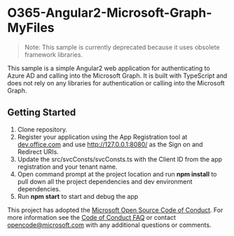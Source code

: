 # O365-Angular2-Microsoft-Graph-MyFiles

>Note: This sample is currently deprecated because it uses obsolete framework libraries.

This sample is a simple Angular2 web application for authenticating to Azure AD and calling into the Microsoft Graph. It is built with TypeScript and does not rely on any libraries for authentication or calling into the Microsoft Graph.

## Getting Started
1. Clone repository.
2. Register your application using the App Registration tool at [dev.office.com](http://dev.office.com/app-registration) and use http://127.0.0.1:8080/ as the Sign on and Redirect URIs.
3. Update the src/svcConsts/svcConsts.ts with the Client ID from the app registration and your tenant name.
4. Open command prompt at the project location and run **npm install** to pull down all the project dependencies and dev environment dependencies.
5. Run **npm start** to start and debug the app

This project has adopted the [Microsoft Open Source Code of Conduct](https://opensource.microsoft.com/codeofconduct/). For more information see the [Code of Conduct FAQ](https://opensource.microsoft.com/codeofconduct/faq/) or contact [opencode@microsoft.com](mailto:opencode@microsoft.com) with any additional questions or comments.
